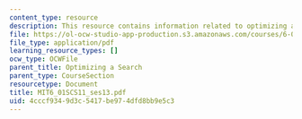 ```yaml
---
content_type: resource
description: This resource contains information related to optimizing a search.
file: https://ol-ocw-studio-app-production.s3.amazonaws.com/courses/6-01sc-introduction-to-electrical-engineering-and-computer-science-i-spring-2011/4cccf9349d3c5417be974dfd8bb9e5c3_MIT6_01SCS11_ses13.pdf
file_type: application/pdf
learning_resource_types: []
ocw_type: OCWFile
parent_title: Optimizing a Search
parent_type: CourseSection
resourcetype: Document
title: MIT6_01SCS11_ses13.pdf
uid: 4cccf934-9d3c-5417-be97-4dfd8bb9e5c3
---
```

